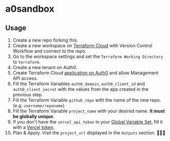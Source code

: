 # a0sandbox

## Usage

1. Create a new repo forking this.
2. Create a new workspace on [Terraform Cloud](https://app.terraform.io/) with Version Control Workflow and connect to the repo.
3. Go to the workspace settings and set the `Terraform Working Directory` to `terraform`.
4. Create a new tenant on Auth0.
5. Create Terraform Cloud [application on Auth0](https://manage.auth0.com/#/applications) and allow Management API access.
6. Fill the Terraform Variables `auth0_domain`, `auth0_client_id` and `auth0_client_secret` with the values from the app created in the previous step.
7. Fill the Terraform Variable `github_repo` with the name of the new repo. (e.g. `username/reponame`)
8. Fill the Terraform Variable `project_name` with your desired name. **It must be globally unique**.
9. If you don't have the `vercel_api_token` in your [Global Variable Set](https://www.terraform.io/cloud-docs/workspaces/variables#scope), fill it with a [Vercel token](https://vercel.com/account/tokens).
10. Plan & Apply. Visit the `project_url` displayed in the `Outputs` section. 🐥🐥🐥
